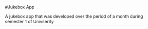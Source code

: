 #Jukebox App

A jukebox app that was developed over the period of a month during semester 1 of Univserity
